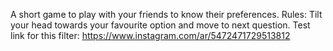 A short game to play with your friends to know their preferences.
Rules:
   Tilt your head towards your favourite option and move to next question.
Test link for this filter:
https://www.instagram.com/ar/5472471729513812
  
